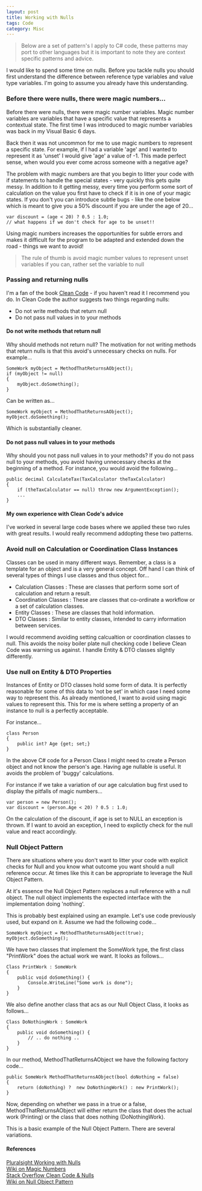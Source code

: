 ```yaml
---
layout: post
title: Working with Nulls
tags: Code 
category: Misc
---
```


> Below are a set of pattern's I apply to C# code, these patterns may port to other languages but it is important to note they are context specific patterns and advice.

I would like to spend some time on nulls. Before you tackle nulls you should first understand the difference between reference type variables and value type variables. I'm going to assume you already have this understanding.

### Before there were nulls, there were magic numbers...

Before there were nulls, there were magic number variables. Magic number variables are variables that have a specific value that represents a contextual state. The first time I was introduced to magic number variables was back in my Visual Basic 6 days. 

Back then it was not uncommon for me to use magic numbers to represent a specific state. For example, if I had a variable 'age' and I wanted to represent it as 'unset' I would give 'age' a value of -1. This made perfect sense, when would you ever come across someone with a negative age?

The problem with magic numbers are that you begin to litter your code with if statements to handle the special states - very quickly this gets quite messy. In addition to it getting messy, every time you perform some sort of calculation on the value you first have to check if it is in one of your magic states. If you don't you can introduce subtle bugs - like the one below which is meant to give you a 50% discount if you are under the age of 20...

~~~
var discount = (age < 20) ? 0.5 : 1.0;  
// what happens if we don't check for age to be unset!!
~~~

Using magic numbers increases the opportunities for subtle errors and makes it difficult for the program to be adapted and extended down the road - things we want to avoid! 

> The rule of thumb is avoid magic number values to represent unset variables if you can, rather set the variable to null

### Passing and returning nulls

I'm a fan of the book [Clean Code](http://blog.markpearl.co.za/Clean-Code) - if you haven't read it I recommend you do. In Clean Code the author suggests two things regarding nulls:

- Do not write methods that return null   
- Do not pass null values in to your methods   

#### Do not write methods that return null 

Why should methods not return null? The motivation for not writing methods that return nulls is that this avoid's unnecessary checks on nulls. For example...  

~~~
SomeWork myObject = MethodThatReturnsAObject();
if (myObject != null) 
{
    myObject.doSomething();
}
~~~

Can be written as...

~~~
SomeWork myObject = MethodThatReturnsAObject();
myObject.doSomething();
~~~

Which is substantially cleaner.

#### Do not pass null values in to your methods

Why should you not pass null values in to your methods? If you do not pass null to your methods, you avoid having unnecessary checks at the beginning of a method. For instance, you would avoid the following...

~~~
public decimal CalculateTax(TaxCalculator theTaxCalculator)
{
    if (theTaxCalculator == null) throw new ArgumentException();
    ...
} 
~~~

#### My own experience with Clean Code's advice

I've worked in several large code bases where we applied these two rules with great results. I would really recommend addopting these two patterns.

### Avoid null on Calculation or Coordination Class Instances

Classes can be used in many different ways. Remember, a class is a template for an object and is a very general concept. Off hand I can think of several types of things I use classes and thus object for...

- Calculation Classes : These are classes that perform some sort of calculation and return a result.  
- Coordination Classes : These are classes that co-ordinate a workflow or a set of calculation classes.  
- Entity Classes : These are classes that hold information. 
- DTO Classes : Similar to entity classes, intended to carry information between services.   

I would recommend avoiding setting calcualtion or coordination classes to null. This avoids the noisy boiler plate null checking code I believe Clean Code was warning us against. I handle Entity & DTO classes slightly differently.

### Use null on Entity & DTO Properties

Instances of Entity or DTO classes hold some form of data. It is perfectly reasonable for some of this data to 'not be set' in which case I need some way to represent this. As already mentioned, I want to avoid using magic values to represent this. This for me is where setting a property of an instance to null is a perfectly acceptable.

For instance...  

~~~
class Person 
{
    public int? Age {get; set;}
}
~~~

In the above C# code for a Person Class I might need to create a Person object and not know the person's age. Having age nullable is useful. It avoids the problem of 'buggy' calculations. 

For instance if we take a variation of our age calculation bug first used to display the pitfalls of magic numbers...  

~~~
var person = new Person();
var discount = (person.Age < 20) ? 0.5 : 1.0;  
~~~

On the calculation of the discount, if age is set to NULL an exception is thrown. If I want to avoid an exception, I need to explictly check for the null value and react accordingly.

### Null Object Pattern

There are situations where you don't want to litter your code with explicit checks for Null and you know what outcome you want should a null reference occur. At times like this it can be appropriate to leverage the Null Object Pattern.

At it's essence the Null Object Pattern replaces a null reference with a null object. The null object implements the expected interface with the implementation doing 'nothing'.

This is probably best explained using an example. Let's use code previously used, but expand on it. Assume we had the following code...

~~~
SomeWork myObject = MethodThatReturnsAObject(true);
myObject.doSomething();
~~~

We have two classes that implement the SomeWork type, the first class "PrintWork" does the actual work we want. It looks as follows...

~~~
Class PrintWork : SomeWork
{
	public void doSomething() {
		Console.WriteLine("Some work is done");
	}
}
~~~

We also define another class that acs as our Null Object Class, it looks as follows...

~~~
Class DoNothingWork : SomeWork
{
	public void doSomething() {
		// .. do nothing ..
	}
}
~~~

In our method, MethodThatReturnsAObject we have the following factory code...

~~~
public SomeWork MethodThatReturnsAObject(bool doNothing = false) 
{
	return (doNothing) ?  new DoNothingWork() : new PrintWork();
}
~~~

Now, depending on whether we pass in a true or a false, MethodThatReturnsAObject will either return the class that does the actual work (Printing) or the class that does nothing (DoNothingWork).

This is a basic example of the Null Object Pattern. There are several variations.

#### References

[Pluralsight Working with Nulls](https://app.pluralsight.com/library/courses/csharp-nulls-working)  
[Wiki on Magic Numbers](https://en.wikipedia.org/wiki/Magic_number_(programming)#Unnamed_numerical_constants)  
[Stack Overflow Clean Code & Nulls](http://stackoverflow.com/questions/6371956/confused-with-uncle-bob-explanation-on-handling-null-objects-in-book-clean-code)  
[Wiki on Null Object Pattern](https://en.wikipedia.org/wiki/Null_Object_pattern)  
